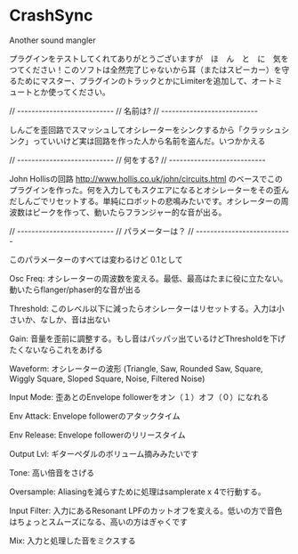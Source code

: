 # CrashSync
Another sound mangler

プラグインをテストしてくれてありがとうございますが　ほ　ん　と　に　気をつてください！このソフトは全然完了じゃないから耳（またはスピーカー）を守るためにマスター、プラグインのトラックとかにLimiterを追加して、オートミュートとか使ってください。

// ---------------------------
// 名前は?
// ---------------------------

しんごを歪回路でスマッシュしてオシレーターをシンクするから「クラッシュシンク」っていいけど実は回路を作った人から名前を盗んだ。いつかかえる

// ---------------------------
// 何をする?
// ---------------------------

John Hollisの回路 http://www.hollis.co.uk/john/circuits.html のベースでこのプラグインを作った。何を入力してもスクエアになるとオシレーターをその歪んだしんごでリセットする。単純にロボットの悲鳴みたいです。オシレーターの周波数はピークを作って、動いたらフランジャー的な音が出る。

// ---------------------------
// パラメーターは？
// ---------------------------

このパラメーターのすべては変わるけど 0.1として

Osc Freq: オシレーターの周波数を変える。最低、最高はたまに役に立たない。動いたらflanger/phaser的な音が出る

Threshold: このレベル以下に減ったらオシレーターはリセットする。入力は小さいか、なしか、音は出ない　

Gain: 音量を歪前に調整する。もし音はパッパッ出ているけどThresholdを下げたくないならこれをあげる　

Waveform: オシレーターの波形 (Triangle, Saw, Rounded Saw, Square, Wiggly Square, Sloped Square, Noise, Filtered Noise)

Input Mode: 歪あとのEnvelope followerをオン（１）オフ（０）になれる

Env Attack: Envelope followerのアタックタイム

Env Release: Envelope followerのリリースタイム

Output Lvl: ギターペダルのボリューム摘みみたいです

Tone: 高い倍音をさげる

Oversample: Aliasingを減らすために処理はsamplerate x 4で行動する。

Input Filter: 入力にあるResonant LPFのカットオフを変える。低いの方で音色はちょっとスムーズになる、高いの方はぎゃくです

Mix: 入力と処理した音をミクスする

